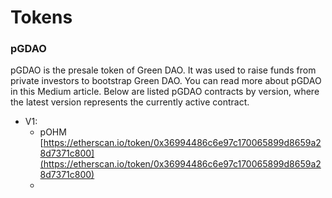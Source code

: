 # Tokens

### pGDAO

pGDAO is the presale token of Green DAO. It was used to raise funds from private investors to bootstrap Green DAO. You can read more about pGDAO in this Medium article. Below are listed pGDAO contracts by version, where the latest version represents the currently active contract.

* V1:
  * pOHM [https://etherscan.io/token/0x36994486c6e97c170065899d8659a28d7371c800](https://etherscan.io/token/0x36994486c6e97c170065899d8659a28d7371c800)
  *
